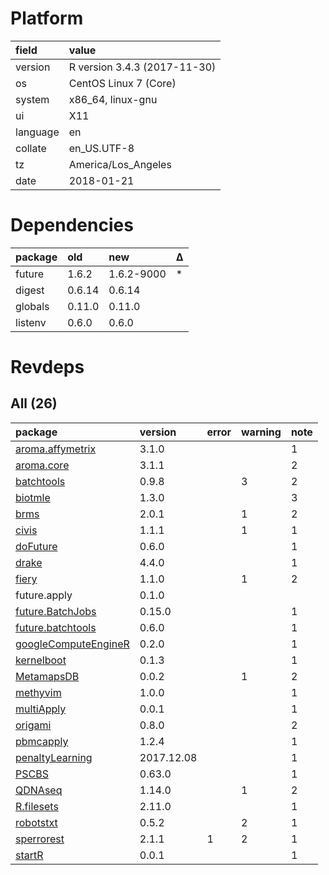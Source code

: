 # Platform

|field    |value                        |
|:--------|:----------------------------|
|version  |R version 3.4.3 (2017-11-30) |
|os       |CentOS Linux 7 (Core)        |
|system   |x86_64, linux-gnu            |
|ui       |X11                          |
|language |en                           |
|collate  |en_US.UTF-8                  |
|tz       |America/Los_Angeles          |
|date     |2018-01-21                   |

# Dependencies

|package |old    |new        |Δ  |
|:-------|:------|:----------|:--|
|future  |1.6.2  |1.6.2-9000 |*  |
|digest  |0.6.14 |0.6.14     |   |
|globals |0.11.0 |0.11.0     |   |
|listenv |0.6.0  |0.6.0      |   |

# Revdeps

## All (26)

|package                                                  |version    |error |warning |note |
|:--------------------------------------------------------|:----------|:-----|:-------|:----|
|[aroma.affymetrix](problems.md#aromaaffymetrix)          |3.1.0      |      |        |1    |
|[aroma.core](problems.md#aromacore)                      |3.1.1      |      |        |2    |
|[batchtools](problems.md#batchtools)                     |0.9.8      |      |3       |2    |
|[biotmle](problems.md#biotmle)                           |1.3.0      |      |        |3    |
|[brms](problems.md#brms)                                 |2.0.1      |      |1       |2    |
|[civis](problems.md#civis)                               |1.1.1      |      |1       |1    |
|[doFuture](problems.md#dofuture)                         |0.6.0      |      |        |1    |
|[drake](problems.md#drake)                               |4.4.0      |      |        |1    |
|[fiery](problems.md#fiery)                               |1.1.0      |      |1       |2    |
|future.apply                                             |0.1.0      |      |        |     |
|[future.BatchJobs](problems.md#futurebatchjobs)          |0.15.0     |      |        |1    |
|[future.batchtools](problems.md#futurebatchtools)        |0.6.0      |      |        |1    |
|[googleComputeEngineR](problems.md#googlecomputeenginer) |0.2.0      |      |        |1    |
|[kernelboot](problems.md#kernelboot)                     |0.1.3      |      |        |1    |
|[MetamapsDB](problems.md#metamapsdb)                     |0.0.2      |      |1       |2    |
|[methyvim](problems.md#methyvim)                         |1.0.0      |      |        |1    |
|[multiApply](problems.md#multiapply)                     |0.0.1      |      |        |1    |
|[origami](problems.md#origami)                           |0.8.0      |      |        |2    |
|[pbmcapply](problems.md#pbmcapply)                       |1.2.4      |      |        |1    |
|[penaltyLearning](problems.md#penaltylearning)           |2017.12.08 |      |        |1    |
|[PSCBS](problems.md#pscbs)                               |0.63.0     |      |        |1    |
|[QDNAseq](problems.md#qdnaseq)                           |1.14.0     |      |1       |2    |
|[R.filesets](problems.md#rfilesets)                      |2.11.0     |      |        |1    |
|[robotstxt](problems.md#robotstxt)                       |0.5.2      |      |2       |1    |
|[sperrorest](problems.md#sperrorest)                     |2.1.1      |1     |2       |1    |
|[startR](problems.md#startr)                             |0.0.1      |      |        |1    |

